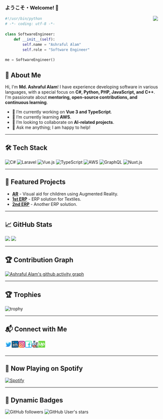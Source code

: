 ### ようこそ・Welcome! 👋

<img align="right" src="https://visitor-badge.laobi.icu/badge?page_id=alam-ashraful.alam-ashraful">

```python
#!/usr/bin/python
# -*- coding: utf-8 -*-

class SoftwareEngineer:
    def __init__(self):
        self.name = "Ashraful Alam"
        self.role = "Software Engineer"

me = SoftwareEngineer()
```

## 📌 About Me
Hi, I'm **Md. Ashraful Alam**! I have experience developing software in various languages, with a special focus on **C#, Python, PHP, JavaScript, and C++**. I'm passionate about **mentoring, open-source contributions, and continuous learning**.

- 🔭 I’m currently working on **Vue 3 and TypeScript**.
- 🌱 I’m currently learning **AWS**.
- 👯 I’m looking to collaborate on **AI-related projects**.
- 💬 Ask me anything; I am happy to help!

---

## 🛠 Tech Stack

![C#](https://img.shields.io/badge/C%23-239120?style=flat&logo=c-sharp&logoColor=white)
![Laravel](https://img.shields.io/badge/Laravel-3776AB?style=flat&logo=laravel&logoColor=white)
![Vue.js](https://img.shields.io/badge/Vue.js-4FC08D?style=flat&logo=vue.js&logoColor=white)
![TypeScript](https://img.shields.io/badge/TypeScript-007ACC?style=flat&logo=typescript&logoColor=white)
![AWS](https://img.shields.io/badge/AWS-232F3E?style=flat&logo=amazonaws&logoColor=white)
![GraphQL](https://img.shields.io/badge/GraphQL-E10098?style=flat&logo=graphql&logoColor=white)
![Nuxt.js](https://img.shields.io/badge/Nuxt.js-00C58E?style=flat&logo=nuxt.js&logoColor=white)

---

## 🚀 Featured Projects
- [**AR**](https://github.com/alam-ashraful/ar.visual-aid-for-children) - Visual aid for children using Augmented Reality.
- [**1st ERP**](https://github.com/alam-ashraful/erp.pioneerdenim) - ERP solution for Textiles.
- [**2nd ERP**](https://github.com/alam-ashraful/sbs.badshatex) - Another ERP solution.

---

## 📈 GitHub Stats
<p align="left">
<!--   <img width=auto src="https://github-readme-streak-stats.herokuapp.com/?user=alam-ashraful&theme=vue&border=61dafb&hide_border=true" alt="Ashraful Alam" /> -->
  <img width=auto src="https://github-readme-stats.vercel.app/api?username=alam-ashraful&show_icons=true&theme=vue&border_color=61dafb&hide_border=true" />
  <img width=auto src="https://github-readme-stats.vercel.app/api/top-langs/?username=alam-ashraful&theme=vue&layout=compact&border_color=61dafb&hide_border=true" />
</p>

---

## 🏆 Contribution Graph
[![Ashraful Alam's github activity graph](https://github-readme-activity-graph.vercel.app/graph?username=alam-ashraful&theme=vue)](https://github.com/alam-ashraful/github-readme-activity-graph)

---

## 🏆 Trophies
![trophy](https://github-profile-trophy.vercel.app/?username=alam-ashraful&theme=nord&column=7)

---

## 📬 Connect with Me
<p align="left">
<a href="https://twitter.com/karl_ashraful">
  <img align="left" alt="Ashraful Alam | Twitter" width="22px" src="https://github.com/alam-ashraful/alam-ashraful/blob/main/images/twitter.svg" />
</a>
<a href="https://www.linkedin.com/in/alam-ashraful/">
  <img align="left" alt="Ashraful Alam | LinkedIn" width="22px" src="https://github.com/alam-ashraful/alam-ashraful/blob/main/images/linkedin.svg" />
</a>
<a href="https://www.instagram.com/karl.ashraful/">
  <img align="left" alt="Ashraful Alam | Instagram" width="22px" src="https://github.com/alam-ashraful/alam-ashraful/blob/main/images/instagram.svg" />
</a>
<a href="https://facebook.com/ashraful.senpai">
  <img align="left" alt="Ashraful Alam | Facebook" width="22px" src="https://github.com/alam-ashraful/alam-ashraful/blob/main/images/facebook.svg" />
</a>
<a href="https://www.wantedly.com/id/ashraful">
  <img align="left" alt="Ashraful Alam | Wantedly" width="22px" src="https://github.com/alam-ashraful/alam-ashraful/blob/main/images/flask.svg" />
</a>
<a href="https://www.upwork.com/freelancers/~01ee0000a01a7c305f">
  <img align="left" alt="Ashraful Alam | Up Work" width="22px" src="https://github.com/alam-ashraful/alam-ashraful/blob/main/images/upwork.svg" />
</a>
<br />
<br />
</p>

---

## 🎵 Now Playing on Spotify
[![Spotify](https://novatorem.vercel.app/api/spotify)](https://open.spotify.com/user/317bmagu5fwejyw5cl6gjv6yyf74)

---

## 📅 Dynamic Badges
![GitHub followers](https://img.shields.io/github/followers/alam-ashraful?style=social)
![GitHub User's stars](https://img.shields.io/github/stars/alam-ashraful?style=social)
